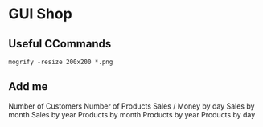 # GUI Shop

## Useful CCommands
```mogrify -resize 200x200 *.png```

## Add me
Number of Customers
Number of Products
Sales / Money by day
Sales by month
Sales by year
Products by month
Products by year
Products by day